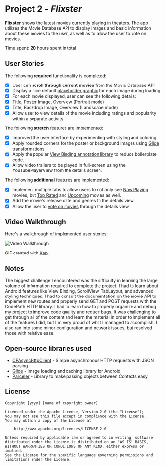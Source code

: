 # Project 2 - *Flixster*

**Flixster** shows the latest movies currently playing in theaters. The app utilizes the Movie Database API to display images and basic information about these movies to the user, as well as to allow the user to vote on movies.

Time spent: **20** hours spent in total

## User Stories

The following **required** functionality is completed:

* [x] User can **scroll through current movies** from the Movie Database API
* [x] Display a nice default [placeholder graphic](https://guides.codepath.org/android/Displaying-Images-with-the-Glide-Library#advanced-usage) for each image during loading
* [x] For each movie displayed, user can see the following details:
* [x] Title, Poster Image, Overview (Portrait mode)
* [x] Title, Backdrop Image, Overview (Landscape mode)
* [x] Allow user to view details of the movie including ratings and popularity within a separate activity

The following **stretch** features are implemented:

* [x] Improved the user interface by experimenting with styling and coloring.
* [x] Apply rounded corners for the poster or background images using [Glide transformations](https://guides.codepath.org/android/Displaying-Images-with-the-Glide-Library#transformations)
* [x] Apply the popular [View Binding annotation library](http://guides.codepath.org/android/Reducing-View-Boilerplate-with-ViewBinding) to reduce boilerplate code.
* [x] Allow video trailers to be played in full-screen using the YouTubePlayerView from the details screen.

The following **additional** features are implemented:

* [x] Implement multiple tabs to allow users to not only see [Now Playing](https://developers.themoviedb.org/3/movies/get-now-playing) movies, but [Top Rated](https://developers.themoviedb.org/3/movies/get-top-rated-movies) and [Upcoming](https://developers.themoviedb.org/3/movies/get-upcoming) movies as well.
* [x] Add the movie's release date and genres to the details view
* [x] Allow the user to [vote on movies](https://developers.themoviedb.org/3/movies/rate-movie) through the details view

## Video Walkthrough

Here's a walkthrough of implemented user stories:

<img src='http://i.imgur.com/link/to/your/gif/file.gif' title='Video Walkthrough' width='' alt='Video Walkthrough' />

GIF created with [Kap](https://getkap.co/).

## Notes

The biggest challenge I encountered was the difficulty in learning the large volume of information required to complete the project. I had to learn about Android features like View Binding, ScrollView, TabLayout, and advanced styling techniques. I had to consult the documentation on the movie API to implement new routes and properly send GET and POST requests with the CodePath HTTP library. I had to learn how to properly organize and debug my project to improve code quality and reduce bugs. It was challenging to get through all of the content and learn the material in order to implement all of the features I did, but I'm very proud of what I managed to accomplish. I also ran into some minor configuration and network issues, but resolved those with relative ease.

## Open-source libraries used

- [CPAsyncHttpClient](https://github.com/codepath/CPAsyncHttpClient) - Simple asynchronous HTTP requests with JSON parsing
- [Glide](https://github.com/bumptech/glide) - Image loading and caching library for Android
- [Parceler](https://github.com/johncarl81/parceler) - Library to make passing objects between Contexts easy

## License

    Copyright [yyyy] [name of copyright owner]

    Licensed under the Apache License, Version 2.0 (the "License");
    you may not use this file except in compliance with the License.
    You may obtain a copy of the License at

        http://www.apache.org/licenses/LICENSE-2.0

    Unless required by applicable law or agreed to in writing, software
    distributed under the License is distributed on an "AS IS" BASIS,
    WITHOUT WARRANTIES OR CONDITIONS OF ANY KIND, either express or implied.
    See the License for the specific language governing permissions and
    limitations under the License.
